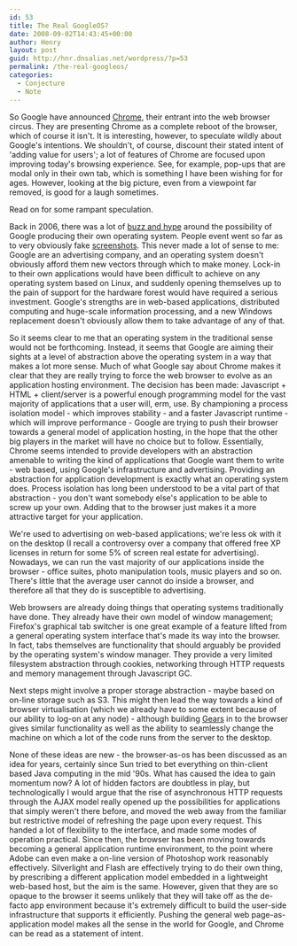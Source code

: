 ```yaml
---
id: 53
title: The Real GoogleOS?
date: 2008-09-02T14:43:45+00:00
author: Henry
layout: post
guid: http://hnr.dnsalias.net/wordpress/?p=53
permalink: /the-real-googleos/
categories:
  - Conjecture
  - Note
---
```

So Google have announced [Chrome](http://googleblog.blogspot.com/2008/09/fresh-take-on-browser.html), their entrant into the web browser circus. They are presenting Chrome as a complete reboot of the browser, which of course it isn't. It is interesting, however, to speculate wildly about Google's intentions. We shouldn't, of course, discount their stated intent of 'adding value for users'; a lot of features of Chrome are focused upon improving today's browsing experience. See, for example, pop-ups that are modal only in their own tab, which is something I have been wishing for for ages. However, looking at the big picture, even from a viewpoint far removed, is good for a laugh sometimes.

Read on for some rampant speculation.

<!--more-->

Back in 2006, there was a lot of [buzz and hype](http://www.readwriteweb.com/archives/googleos_what_to_expect.php) around the possibility of Google producing their own operating system. People event went so far as to very obviously fake [screenshots](http://arstechnica.com/journals/microsoft.ars/2005/9/5/1130). This never made a lot of sense to me: Google are an advertising company, and an operating system doesn't obviously afford them new vectors through which to make money. Lock-in to their own applications would have been difficult to achieve on any operating system based on Linux, and suddenly opening themselves up to the pain of support for the hardware forest would have required a serious investment. Google's strengths are in web-based applications, distributed computing and huge-scale information processing, and a new Windows replacement doesn't obviously allow them to take advantage of any of that.

So it seems clear to me that an operating system in the traditional sense would not be forthcoming. Instead, it seems that Google are aiming their sights at a level of abstraction above the operating system in a way that makes a lot more sense. Much of what Google say about Chrome makes it clear that they are really trying to force the web browser to evolve as an application hosting environment. The decision has been made: Javascript + HTML + client/server is a powerful enough programming model for the vast majority of applications that a user will, erm, use. By championing a process isolation model - which improves stability - and a faster Javascript runtime - which will improve performance - Google are trying to push their browser towards a general model of application hosting, in the hope that the other big players in the market will have no choice but to follow. Essentially, Chrome seems intended to provide developers with an abstraction amenable to writing the kind of applications that Google want them to write - web based, using Google's infrastructure and advertising. Providing an abstraction for application development is exactly what an operating system does. Process isolation has long been understood to be a vital part of that abstraction - you don't want somebody else's application to be able to screw up your own. Adding that to the browser just makes it a more attractive target for your application.

We're used to advertising on web-based applications; we're less ok with it on the desktop (I recall a controversy over a company that offered free XP licenses in return for some 5% of screen real estate for advertising). Nowadays, we can run the vast majority of our applications inside the browser - office suites, photo manipulation tools, music players and so on. There's little that the average user cannot do inside a browser, and therefore all that they do is susceptible to advertising.

Web browsers are already doing things that operating systems traditionally have done. They already have their own model of window management; Firefox's graphical tab switcher is one great example of a feature lifted from a general operating system interface that's made its way into the browser. In fact, tabs themselves are functionality that should arguably be provided by the operating system's window manager. They provide a very limited filesystem abstraction through cookies, networking through HTTP requests and memory management through Javascript GC.

Next steps might involve a proper storage abstraction - maybe based on on-line storage such as S3. This might then lead the way towards a kind of browser virtualisation (which we already have to some extent because of our ability to log-on at any node) - although building [Gears](http://gears.google.com/) in to the browser gives similar functionality as well as the ability to seamlessly change the machine on which a lot of the code runs from the server to the desktop.

None of these ideas are new - the browser-as-os has been discussed as an idea for years, certainly since Sun tried to bet everything on thin-client based Java computing in the mid '90s. What has caused the idea to gain momentum now? A lot of hidden factors are doubtless in play, but technologically I would argue that the rise of asynchronous HTTP requests through the AJAX model really opened up the possibilities for applications that simply weren't there before, and moved the web away from the familiar but restrictive model of refreshing the page upon every request. This handed a lot of flexibility to the interface, and made some modes of operation practical. Since then, the browser has been moving towards becoming a general application runtime environment, to the point where Adobe can even make a on-line version of Photoshop work reasonably effectively. Silverlight and Flash are effectively trying to do their own thing, by prescribing a different application model embedded in a lightweight web-based host, but the aim is the same. However, given that they are so opaque to the browser it seems unlikely that they will take off as the de-facto app environment because it's extremely difficult to build the user-side infrastructure that supports it efficiently. Pushing the general web page-as-application model makes all the sense in the world for Google, and Chrome can be read as a statement of intent.
